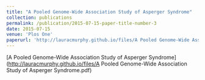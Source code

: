 ```yaml
---
title: "A Pooled Genome-Wide Association Study of Asperger Syndrome"
collection: publications
permalink: /publication/2015-07-15-paper-title-number-3
date: 2015-07-15
venue: 'Plos One'
paperurl: 'http://lauracmurphy.github.io/files/A Pooled Genome-Wide Association Study of Asperger Syndrome.pdf'
---
```


[A Pooled Genome-Wide Association Study of Asperger Syndrome](http://lauracmurphy.github.io/files/A Pooled Genome-Wide Association Study of Asperger Syndrome.pdf)
